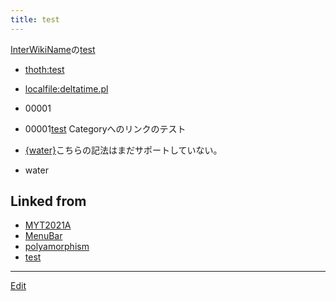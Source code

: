 ```yaml
---
title: test
---
```

[InterWikiName](/InterWikiName)の[test](/test)

* [thoth:test](thoth:test)
* [localfile:deltatime.pl](localfile:deltatime.pl)
* 00001
* 00001[test](/test)
Categoryへのリンクのテスト

* [{water}]({water})こちらの記法はまだサポートしていない。
* water






## Linked from

* [MYT2021A](/MYT2021A)
* [MenuBar](/MenuBar)
* [polyamorphism](/polyamorphism)
* [test](/test)


----

[Edit](https://github.com/vitroid/vitroid.github.io/edit/master/MD/test.md)

